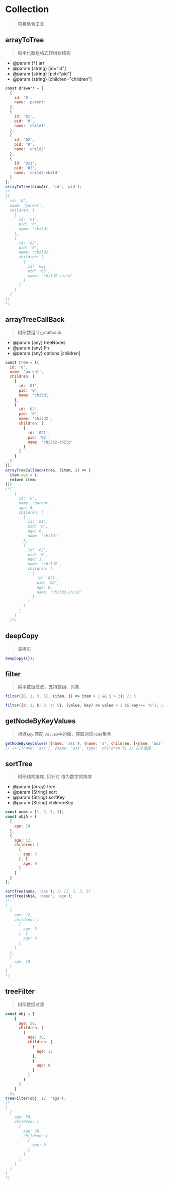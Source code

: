 # Collection

> 项目集合工具

## arrayToTree

> 扁平化数组格式转树状结构

* @param {*} arr
* @param {string} [id="id"]
* @param {string} [pid="pid"]
* @param {string} [children="children"]

```js
const drawArr = [
  {
    id: '0',
    name: 'parent'
  },
  {
    id: '01',
    pid: '0',
    name: 'child1'
  },
  {
    id: '02',
    pid: '0',
    name: 'child2'
  },
  {
    id: '021',
    pid: '02',
    name: 'child2-child'
  }
];
arrayToTree(drawArr, 'id', 'pid');
/*
[{
  id: '0',
  name: 'parent',
  children: [
    {
      id: '01',
      pid: '0',
      name: 'child1'
    },
    {
      id: '02',
      pid: '0',
      name: 'child2',
      children: [
        {
          id: '021',
          pid: '02',
          name: 'child2-child'
        }
      ]
    }
  ]
}]
*/
```

## arrayTreeCallBack

> 树形数组节点callback

* @param {any} treeNodes
* @param {any} Fn
* @param {any} options [children]

```js
const tree = [{
  id: '0',
  name: 'parent',
  children: [
    {
      id: '01',
      pid: '0',
      name: 'child1'
    },
    {
      id: '02',
      pid: '0',
      name: 'child2',
      children: [
        {
          id: '021',
          pid: '02',
          name: 'child2-child'
        }
      ]
    }
  ]
}];
arrayTreeCallBack(tree, (item, i) => {
  item.age = i;
  return item;
}))
/*[
    {
      id: '0',
      name: 'parent',
      age: 0,
      children: [
        {
          id: '01',
          pid: '0',
          age: 0,
          name: 'child1'
        },
        {
          id: '02',
          pid: '0',
          age: 1,
          name: 'child2',
          children: [
            {
              id: '021',
              pid: '02',
              age: 0,
              name: 'child2-child'
            }
          ]
        }
      ]
    }
  ]*/
```

## deepCopy

> 深拷贝

```js
deepCopy({});
```

## filter

> 扁平数据过滤，支持数组、对象

```js
filter([0, 1, 3, 5], (item, i) => item > 1 && i > 2); // 5

filter({a: 2, b: 3, c: 5}, (value, key) => value > 2 && key!== 'b'); // {c: 5}
```

## getNodeByKeyValues

> 根据`key` 匹配 `values`中的值，获取对应`node`集合

```js
getNodeByKeyValues([{name: 'ass'}, {name: 'a', children: [{name: 'ass', type: 'children'}]}], ['ass'], 'name');
// => [{name: 'ass'}, {name: 'ass', type: 'children'}] // 打平返回
```

## sortTree

> 树形结构排序, 只针对 值为数字的排序

* @param   {array}     tree
* @param   {String}    sort
* @param   {String}    sortKey
* @param   {String}    childrenKey

```js
const nums = [1, 2, 5, 3];
const objA = [
  {
    age: 10
  },
  {
    age: 12,
    children: [
      {
        age: 8
      }, {
        age: 9
      }
    ]
  }
];

sortTree(nums, 'asc'); // [1, 2, 3, 5]
sortTree(objA, 'desc', 'age');
/*
[
  {
    age: 12,
    children: [
      {
        age: 9
      }, {
        age: 8
      }
    ]
  },
  {
    age: 10
  }
]
*/
```

## treeFilter

> 树形数据过滤

```js
const obj = [
    {
      age: 50,
      children: [
        {
          age: 30,
          children: [
            {
              age: 12
            },
            {
              age: 8
            }
          ]
        }
      ]
    }
  ];
treeFilter(obj, 12, 'age');
/*
[
  {
    age: 50,
    children: [
      {
        age: 30,
        children: [
          {
            age: 8
          }
        ]
      }
    ]
  }
]
*/
```
